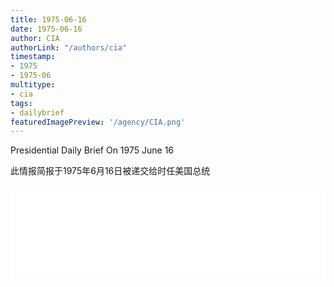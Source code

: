```yaml
---
title: 1975-06-16
date: 1975-06-16
author: CIA 
authorLink: "/authors/cia"
timestamp: 
- 1975
- 1975-06
multitype: 
- cia
tags: 
- dailybrief
featuredImagePreview: '/agency/CIA.png'
---
```



Presidential Daily Brief On 1975 June 16

此情报简报于1975年6月16日被递交给时任美国总统

<!--more-->





<div id="over" style="width:100%; overflow:hidden"> <iframe id="sFrame" name="sFrame" frameborder="no" border="0"  allowfullscreen marginwidth="0" scrolling="no" src = " /CIA/1975-06-16.html "  style = " position:absulute; width: 806px; top: 300;" > </iframe> </div>